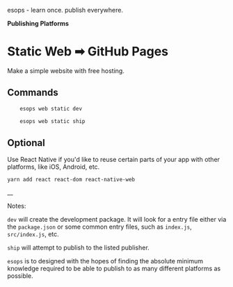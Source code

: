 esops - learn once. publish everywhere.

__Publishing Platforms__

# Static Web ➡ GitHub Pages

Make a simple website with free hosting.

## Commands

```bash
    esops web static dev
```

```bash
    esops web static ship
```

## Optional

Use React Native if you'd like to reuse certain parts of your app with other platforms, like iOS, Android, etc. 

`yarn add react react-dom react-native-web`

 __

Notes:

`dev` will create the development package. It will look for a entry file either via the `package.json` or some common entry files, such as `index.js`, `src/index.js`, etc.

`ship` will attempt to publish to the listed publisher.

`esops` is to designed with the hopes of finding the absolute minimum knowledge required to be able to publish to as many different platforms as possible.
